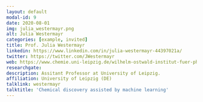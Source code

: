 ```yaml
---
layout: default
modal-id: 9
date: 2020-08-01
img: julia_westermayr.png
alt: Julia Westermayr
categories: [example, invited]
title: Prof. Julia Westermayr
linkedin: https://www.linkedin.com/in/julia-westermayr-44397021a/
twitter: https://twitter.com/JWestermayr
web: https://www.chemie.uni-leipzig.de/wilhelm-ostwald-institut-fuer-physikalische-und-theoretische-chemie/juniorprofessur-westermayr
researchgate: 
description: Assitant Professor at University of Leipzig.
affiliation: University of Leipzig (DE)
talklink: westermayr
talktitle: 'Chemical discovery assisted by machine learning'
---
```

